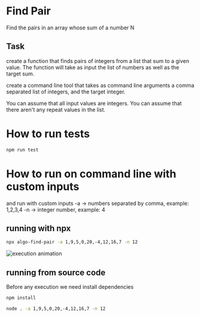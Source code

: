 # Find Pair
Find the pairs in an array whose sum of a number N

## Task

create a function that finds pairs of integers from a list that
sum to a given value. The function will take as input the list of numbers as
well as the target sum.

create a command line tool that takes as command line
arguments a comma separated list of integers, and the target integer.

You can assume that all input values are integers.
You can assume that there aren't any repeat values in the list.

# How to run tests
```bash
npm run test
```
 
# How to run on command line with custom inputs

and run with custom inputs
-a <array> -> numbers separated by comma, example: 1,2,3,4
-n <number> -> integer number, example: 4

## running with npx
```bash
npx algo-find-pair -a 1,9,5,0,20,-4,12,16,7 -n 12  
```
![execution animation](https://i.ibb.co/rkFCv5k/algo-find-pair.gif)

## running from source code

Before any execution we need install dependencies
```bash
npm install
```

```bash
node . -a 1,9,5,0,20,-4,12,16,7 -n 12  
```
